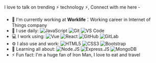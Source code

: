 I love to talk on trending ⚡ technology ⚡, Connect with me here -

- 🏢 I'm currently working at **Worklife**：Working career in Internet of Things company
- 🚀 I use daily:
  ![JavaScript](https://img.shields.io/badge/-JavaScript-black?style=plastic&logo=javascript)
  ![Git](https://img.shields.io/badge/-Git-black?style=plastic&logo=git)
  ![VS Code](https://img.shields.io/badge/-VS%20Code-007ACC?style=plastic&logo=visual-studio-code)
- 💻 I work using:
 ![Vue](https://img.shields.io/badge/Vue-JS-green)
  ![React](https://img.shields.io/badge/-React-3b2e5a?style=plastic&logo=react)
  ![GitHub](https://img.shields.io/badge/-GitHub-181717?style=plastic&logo=github)
  ![GitLab](https://img.shields.io/badge/-GitLab-FCA121?style=plastic&logo=gitlab)
- ⚙️ I also use and work: 
  ![HTML5](https://img.shields.io/badge/-HTML5-E34F26?style=plastic&logo=html5&logoColor=white)
  ![CSS3](https://img.shields.io/badge/-CSS3-1572B6?style=plastic&logo=css3)
  ![Bootstrap](https://img.shields.io/badge/-Bootstrap-563D7C?style=plastic&logo=bootstrap)
- 🌱 Learning all about:
  ![Node.JS](https://img.shields.io/badge/-Node.JS-black?style=plastic&logo=Node.js) ![Express.JS](https://img.shields.io/badge/-Express.JS-c7b198?style=plastic&logo=Express.JS) 
  ![MongoDB](https://img.shields.io/badge/-MongoDB-black?style=plastic&logo=mongodb)
- ⚡️ Fun fact: I'm a huge fan of Iron Man, I love to eat and travel

